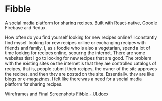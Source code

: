 # Fibble
A social media platform for sharing recipes. Built with React-native, Google Firebase and Redux.

How often do you find yourself looking for new recipes online? I constantly find myself looking for new recipes online or exchanging recipes with friends and family. I, as a foodie who is also a vegetarian, spend a lot of time looking for recipes online, scouring the internet. There are some websites that I go to looking for new recipes that are good. The problem with the existing sites on the internet is that they are controlled catalogs of recipes, that is, people submit their recipes, the owner of the site approves the recipes, and then they are posted on the site. Essentially, they are like blogs or e-magazines. I felt like there was a need for a social media platform for sharing recipes. 

Wireframes and Final Screenshots
[Fibble - UI.docx](https://github.com/shivainkumar/Fibble/files/9098444/Fibble.-.UI.docx)
